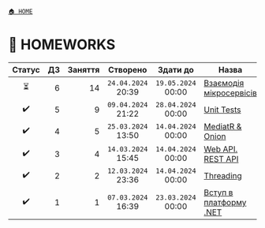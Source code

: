 ﻿[`🏠 HOME`](../README.md)  

# 📕 HOMEWORKS

| Статус | ДЗ | Заняття | Створено | Здати до | Назва |
|:---:|---:|---:|:---:|:---:|---|
| ⏳ | 6 | 14 | `24.04.2024` 20:39 | `19.05.2024` 00:00 | [Взаємодія мікросервісів](./06/README.md) |
| ✔️ | 5 |  9 | `09.04.2024` 21:22 | `28.04.2024` 00:00 | [Unit Tests](./05/README.md) |
| ✔️ | 4 |  5 | `25.03.2024` 13:50 | `14.04.2024` 00:00 | [MediatR & Onion](./04/README.md) |
| ✔️ | 3 |  4 | `14.03.2024` 15:45 | `14.04.2024` 00:00 | [Web API. REST API](./03/README.md) |
| ✔️ | 2 |  2 | `12.03.2024` 23:36 | `14.04.2024` 00:00 | [Threading](./02/README.md) |
| ✔️ | 1 |  1 | `07.03.2024` 16:39 | `23.03.2024` 00:00 | [Вступ в платформу .NET](./01/README.md) |